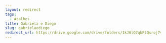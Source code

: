 ```yaml
---
layout: redirect
tags:
  - Atalhos
title: Gabriela e Diego
slug: gabrielaediego
redirect_url: https://drive.google.com/drive/folders/1kJ6lQ7qbF2Qsroj7vyX_qD06PezLNfJI?usp=drive_link
---
```

